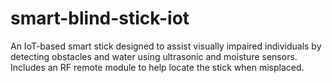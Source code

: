 # smart-blind-stick-iot
An IoT-based smart stick designed to assist visually impaired individuals by detecting obstacles and water using ultrasonic and moisture sensors. Includes an RF remote module to help locate the stick when misplaced.
